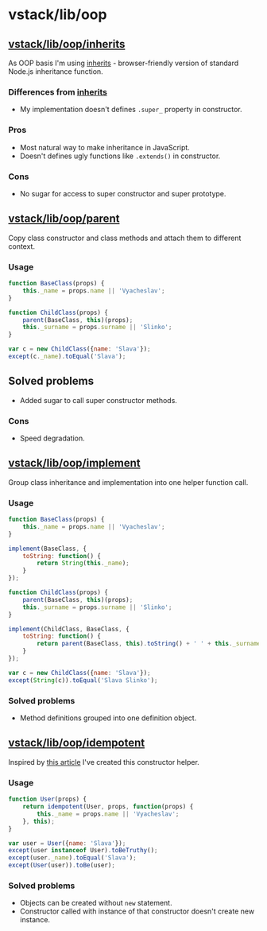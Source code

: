 # vstack/lib/oop

## [vstack/lib/oop/inherits]

As OOP basis I'm using [inherits] - browser-friendly version of standard Node.js
inheritance function.

### Differences from [inherits]

* My implementation doesn't defines `.super_` property in constructor.

### Pros

* Most natural way to make inheritance in JavaScript.
* Doesn't defines ugly functions like `.extends()` in constructor.

### Cons

* No sugar for access to super constructor and super prototype.


## [vstack/lib/oop/parent]

Copy class constructor and class methods and attach them to different context.

### Usage

```js
function BaseClass(props) {
    this._name = props.name || 'Vyacheslav';
}

function ChildClass(props) {
    parent(BaseClass, this)(props);
    this._surname = props.surname || 'Slinko';
}

var c = new ChildClass({name: 'Slava'});
except(c._name).toEqual('Slava');
```

## Solved problems

* Added sugar to call super constructor methods.

### Cons

* Speed degradation.


## [vstack/lib/oop/implement]

Group class inheritance and implementation into one helper function call.

### Usage

```js
function BaseClass(props) {
    this._name = props.name || 'Vyacheslav';
}

implement(BaseClass, {
    toString: function() {
        return String(this._name);
    }
});

function ChildClass(props) {
    parent(BaseClass, this)(props);
    this._surname = props.surname || 'Slinko';
}

implement(ChildClass, BaseClass, {
    toString: function() {
        return parent(BaseClass, this).toString() + ' ' + this._surname;
    }
});

var c = new ChildClass({name: 'Slava'});
except(String(c)).toEqual('Slava Slinko');
```

### Solved problems

* Method definitions grouped into one definition object.


## [vstack/lib/oop/idempotent]

Inspired by [this article] I've created this constructor helper.

### Usage

```js
function User(props) {
    return idempotent(User, props, function(props) {
        this._name = props.name || 'Vyacheslav';
    }, this);
}

var user = User({name: 'Slava'});
except(user instanceof User).toBeTruthy();
except(user._name).toEqual('Slava');
except(User(user)).toBe(user);
```

### Solved problems

* Objects can be created without `new` statement.
* Constructor called with instance of that constructor doesn't create new instance.


[vstack/lib/oop/inherits]: https://github.com/vslinko/vstack/blob/master/lib/oop/inherits.js
[vstack/lib/oop/parent]: https://github.com/vslinko/vstack/blob/master/lib/oop/parent.js
[vstack/lib/oop/implement]: https://github.com/vslinko/vstack/blob/master/lib/oop/implement.js
[vstack/lib/oop/idempotent]: https://github.com/vslinko/vstack/blob/master/lib/oop/idempotent.js
[inherits]: https://www.npmjs.org/package/inherits
[this article]: http://gcanti.github.io/2014/09/25/six-reasons-to-define-constructors-with-only-one-argument.html
